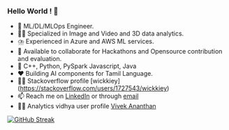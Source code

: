 ### Hello World ! 👋

- 🔭 ML/DL/MLOps Engineer.
- 🤹‍♂️ Specialized in Image and Video and 3D data analytics.
- ⛈️ Experienced in Azure and AWS ML services.
- 👯 Available to collaborate for Hackathons and Opensource contribution and evaluation.
- 🌱 C++, Python, PySpark Javascript, Java
- ❤️ Building AI components for Tamil Language. 
- 👨‍💻 Stackoverflow profile [wickkiey] (https://stackoverflow.com/users/1727543/wickkiey)
- 📫 Reach me on [LinkedIn](https://www.linkedin.com/in/vivek1may/) or through [email](wickkiey@gmail.com)
- 👨‍💻 Analytics vidhya user profile [Vivek Ananthan](https://www.analyticsvidhya.com/user/wickkiey)

[![GitHub Streak](https://streak-stats.demolab.com/?user=DenverCoder1)](https://git.io/streak-stats)
